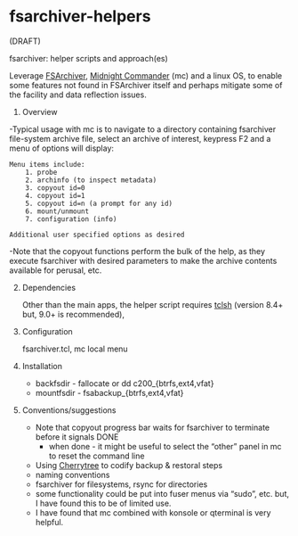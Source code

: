 # fsarchiver-helpers

(DRAFT)

fsarchiver: helper scripts and approach(es)

Leverage [FSArchiver](https://www.fsarchiver.org/), [Midnight Commander](https://midnight-commander.org/) (mc) and a linux OS, to enable some features not found in FSArchiver itself and perhaps mitigate some of the facility and data reflection issues.

1. Overview 

-Typical usage with mc is to navigate to a directory containing fsarchiver file-system archive file, select an archive of interest, keypress F2 and a menu of options will display:
	
	Menu items include:
		1. probe
		2. archinfo (to inspect metadata)
		3. copyout id=0
		4. copyout id=1
		5. copyout id=n (a prompt for any id)
		6. mount/unmount
		7. configuration (info)
		
	Additional user specified options as desired


-Note that the copyout functions perform the bulk of the help, as they execute fsarchiver with desired parameters to make the archive contents available for perusal, etc.
	
2. Dependencies

	Other than the main apps, the helper script requires [tclsh](https://sourceforge.net/projects/tcl/files/) (version 8.4+ but, 9.0+ is recommended), 

3. Configuration

	fsarchiver.tcl, mc local menu
4. Installation
   - backfsdir - fallocate or dd c200_{btrfs,ext4,vfat}
   - mountfsdir - fsabackup_{btrfs,ext4,vfat}
5. Conventions/suggestions
   - Note that copyout progress bar waits for fsarchiver to terminate before it signals DONE
      - when done - it might be useful to select the “other” panel in mc to reset the command line
   - Using [Cherrytree](https://www.giuspen.net/cherrytree/) to codify backup & restoral steps
   - naming conventions
   - fsarchiver for filesystems, rsync for directories
   - some functionality could be put into fuser menus via “sudo”, etc. but, I have found this to be of limited use.
   - I have found that mc combined with konsole or qterminal is very helpful.
